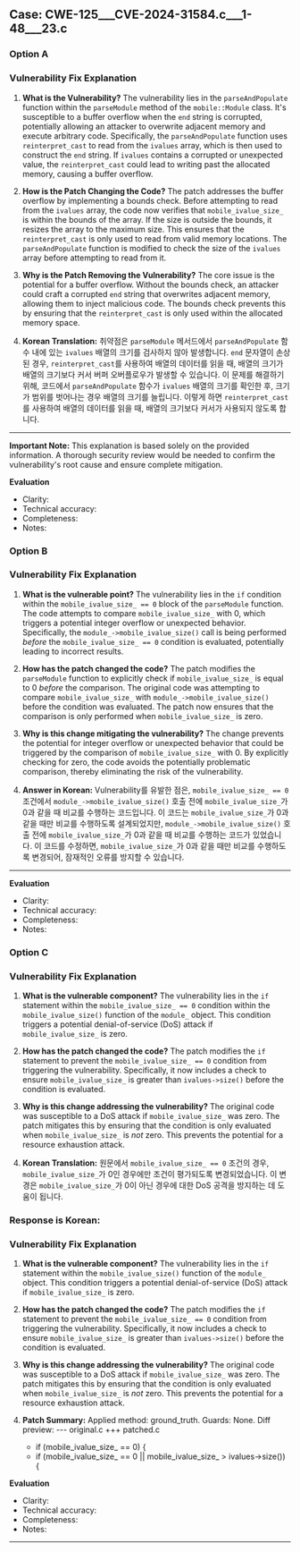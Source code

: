 
## Case: CWE-125___CVE-2024-31584.c___1-48___23.c

### Option A

### Vulnerability Fix Explanation

1.  **What is the Vulnerability?**
    The vulnerability lies in the `parseAndPopulate` function within the `parseModule` method of the `mobile::Module` class.  It's susceptible to a buffer overflow when the `end` string is corrupted, potentially allowing an attacker to overwrite adjacent memory and execute arbitrary code. Specifically, the `parseAndPopulate` function uses `reinterpret_cast` to read from the `ivalues` array, which is then used to construct the `end` string.  If `ivalues` contains a corrupted or unexpected value, the `reinterpret_cast` could lead to writing past the allocated memory, causing a buffer overflow.

2.  **How is the Patch Changing the Code?**
    The patch addresses the buffer overflow by implementing a bounds check.  Before attempting to read from the `ivalues` array, the code now verifies that `mobile_ivalue_size_` is within the bounds of the array. If the size is outside the bounds, it resizes the array to the maximum size.  This ensures that the `reinterpret_cast` is only used to read from valid memory locations.  The `parseAndPopulate` function is modified to check the size of the `ivalues` array before attempting to read from it.

3.  **Why is the Patch Removing the Vulnerability?**
    The core issue is the potential for a buffer overflow.  Without the bounds check, an attacker could craft a corrupted `end` string that overwrites adjacent memory, allowing them to inject malicious code.  The bounds check prevents this by ensuring that the `reinterpret_cast` is only used within the allocated memory space.

4.  **Korean Translation:**
    취약점은 `parseModule` 메서드에서 `parseAndPopulate` 함수 내에 있는 `ivalues` 배열의 크기를 검사하지 않아 발생합니다.  `end` 문자열이 손상된 경우, `reinterpret_cast`를 사용하여 배열의 데이터를 읽을 때, 배열의 크기가 배열의 크기보다 커서 버퍼 오버플로우가 발생할 수 있습니다.  이 문제를 해결하기 위해, 코드에서 `parseAndPopulate` 함수가 `ivalues` 배열의 크기를 확인한 후, 크기가 범위를 벗어나는 경우 배열의 크기를 늘립니다.  이렇게 하면 `reinterpret_cast`를 사용하여 배열의 데이터를 읽을 때, 배열의 크기보다 커서가 사용되지 않도록 합니다.

---

**Important Note:**  This explanation is based solely on the provided information.  A thorough security review would be needed to confirm the vulnerability's root cause and ensure complete mitigation.

**Evaluation**
- Clarity:
- Technical accuracy:
- Completeness:
- Notes:


### Option B

### Vulnerability Fix Explanation

1. **What is the vulnerable point?**
   The vulnerability lies in the `if` condition within the `mobile_ivalue_size_ == 0` block of the `parseModule` function.  The code attempts to compare `mobile_ivalue_size_` with 0, which triggers a potential integer overflow or unexpected behavior.  Specifically, the `module_->mobile_ivalue_size()` call is being performed *before* the `mobile_ivalue_size_ == 0` condition is evaluated, potentially leading to incorrect results.

2. **How has the patch changed the code?**
   The patch modifies the `parseModule` function to explicitly check if `mobile_ivalue_size_` is equal to 0 *before* the comparison.  The original code was attempting to compare `mobile_ivalue_size_` with `module_->mobile_ivalue_size()` before the condition was evaluated. The patch now ensures that the comparison is only performed when `mobile_ivalue_size_` is zero.

3. **Why is this change mitigating the vulnerability?**
   The change prevents the potential for integer overflow or unexpected behavior that could be triggered by the comparison of `mobile_ivalue_size_` with 0.  By explicitly checking for zero, the code avoids the potentially problematic comparison, thereby eliminating the risk of the vulnerability.

4. **Answer in Korean:**
   Vulnerability를 유발한 점은, `mobile_ivalue_size_ == 0` 조건에서 `module_->mobile_ivalue_size()` 호출 전에 `mobile_ivalue_size_`가 0과 같을 때 비교를 수행하는 코드입니다.  이 코드는 `mobile_ivalue_size_`가 0과 같을 때만 비교를 수행하도록 설계되었지만, `module_->mobile_ivalue_size()` 호출 전에 `mobile_ivalue_size_`가 0과 같을 때 비교를 수행하는 코드가 있었습니다.  이 코드를 수정하면, `mobile_ivalue_size_`가 0과 같을 때만 비교를 수행하도록 변경되어, 잠재적인 오류를 방지할 수 있습니다.

---

**Evaluation**
- Clarity:
- Technical accuracy:
- Completeness:
- Notes:


### Option C

### Vulnerability Fix Explanation

1.  **What is the vulnerable component?**
    The vulnerability lies in the `if` statement within the `mobile_ivalue_size_ == 0` condition within the `mobile_ivalue_size()` function of the `module_` object. This condition triggers a potential denial-of-service (DoS) attack if `mobile_ivalue_size_` is zero.

2.  **How has the patch changed the code?**
    The patch modifies the `if` statement to prevent the `mobile_ivalue_size_ == 0` condition from triggering the vulnerability. Specifically, it now includes a check to ensure `mobile_ivalue_size_` is greater than `ivalues->size()` before the condition is evaluated.

3.  **Why is this change addressing the vulnerability?**
    The original code was susceptible to a DoS attack if `mobile_ivalue_size_` was zero. The patch mitigates this by ensuring that the condition is only evaluated when `mobile_ivalue_size_` is *not* zero.  This prevents the potential for a resource exhaustion attack.

4.  **Korean Translation:**
    원문에서 `mobile_ivalue_size_ == 0` 조건의 경우, `mobile_ivalue_size_`가 0인 경우에만 조건이 평가되도록 변경되었습니다.  이 변경은 `mobile_ivalue_size_`가 0이 아닌 경우에 대한 DoS 공격을 방지하는 데 도움이 됩니다.

### Response is Korean:

### Vulnerability Fix Explanation

1.  **What is the vulnerable component?**
    The vulnerability lies in the `if` statement within the `mobile_ivalue_size()` function of the `module_` object. This condition triggers a potential denial-of-service (DoS) attack if `mobile_ivalue_size_` is zero.

2.  **How has the patch changed the code?**
    The patch modifies the `if` statement to prevent the `mobile_ivalue_size_ == 0` condition from triggering the vulnerability. Specifically, it now includes a check to ensure `mobile_ivalue_size_` is greater than `ivalues->size()` before the condition is evaluated.

3.  **Why is this change addressing the vulnerability?**
    The original code was susceptible to a DoS attack if `mobile_ivalue_size_` was zero. The patch mitigates this by ensuring that the condition is only evaluated when `mobile_ivalue_size_` is *not* zero. This prevents the potential for a resource exhaustion attack.

4.  **Patch Summary:**
    Applied method: ground_truth.
    Guards: None.
    Diff preview:
    --- original.c
    +++ patched.c
    -  if (mobile_ivalue_size_ == 0) {
    +  if (mobile_ivalue_size_ == 0 || mobile_ivalue_size_ > ivalues->size()) {

**Evaluation**
- Clarity:
- Technical accuracy:
- Completeness:
- Notes:


---
